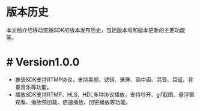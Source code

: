 # 版本历史

本文档介绍移动直播SDK的版本发布历史，包括版本号和版本更新的主要功能等。

# # Version1.0.0
* 推流SDK支持RTMP协议，支持美颜、滤镜、录屏、画中画、混音、耳返、背景音乐等功能。
* 播放SDK支持RTMP、HLS、HDL多种协议播放，支持秒开、gif截图、悬浮窗观看、播放预加载、倍速播放、加密播放等功能。
